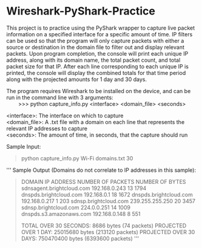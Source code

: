 # Wireshark-PyShark-Practice
This project is to practice using the PyShark wrapper to capture live packet information on a specified interface for a specific amount of time. IP filters can be used so that the program will only capture packets with either a source or destination in the domain file to filter out and display relevant packets. Upon program completion, the console will print each unique IP address, along with its domain name, the total packet count, and total packet size for that IP. After each line corresponding to each unique IP is printed, the console will display the combined totals for that time period along with the projected amounts for 1 day and 30 days.

The program requires Wireshark to be installed on the device, and can be run in the command line with 3 arguments:  
&nbsp;&nbsp;&nbsp;&nbsp;&nbsp;&nbsp;&nbsp;&nbsp;>>> python capture_info.py \<interface> \<domain_file> \<seconds>  

\<interface>: The interface on which to capture  
\<domain_file>: A .txt file with a domain on each line that represents the relevant IP addresses to capture  
\<seconds>: The amount of time, in seconds, that the capture should run

Sample Input:
>python capture_info.py Wi-Fi domains.txt 30

'''
Sample Output (Domains do not correlate to IP addresses in this sample):
>DOMAIN                                  IP ADDRESS               NUMBER OF PACKETS        NUMBER OF BYTES
>sdnsagent.brightcloud.com               192.168.0.243            13                       1794
>dnspds.brightcloud.com                  192.168.0.1              18                       1672
>dnspds.brightcloud.com                  192.168.0.217            1                        203
>sdnsp.brightcloud.com                   239.255.255.250          20                       3457
>sdnsp.brightcloud.com                   224.0.0.251              14                       1009
>dnspds.s3.amazonaws.com                 192.168.0.148            8                        551
>
>TOTAL OVER 30 SECONDS:    8686 bytes (74 packets)
>PROJECTED OVER 1 DAY:     25015680 bytes (213120 packets)
>PROJECTED OVER 30 DAYS:   750470400 bytes (6393600 packets)
'''
